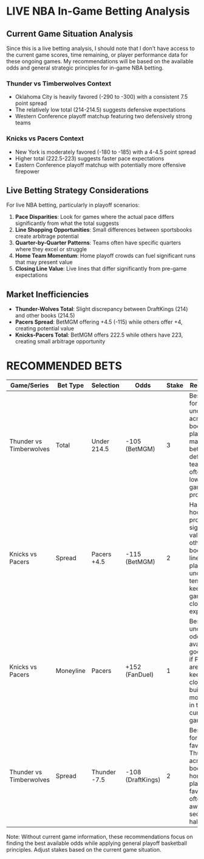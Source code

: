 # LIVE NBA In-Game Betting Analysis

## Current Game Situation Analysis

Since this is a live betting analysis, I should note that I don't have access to the current game scores, time remaining, or player performance data for these ongoing games. My recommendations will be based on the available odds and general strategic principles for in-game NBA betting.

### Thunder vs Timberwolves Context
- Oklahoma City is heavily favored (-290 to -300) with a consistent 7.5 point spread
- The relatively low total (214-214.5) suggests defensive expectations
- Western Conference playoff matchup featuring two defensively strong teams

### Knicks vs Pacers Context
- New York is moderately favored (-180 to -185) with a 4-4.5 point spread
- Higher total (222.5-223) suggests faster pace expectations
- Eastern Conference playoff matchup with potentially more offensive firepower

## Live Betting Strategy Considerations

For live NBA betting, particularly in playoff scenarios:

1. **Pace Disparities**: Look for games where the actual pace differs significantly from what the total suggests
2. **Line Shopping Opportunities**: Small differences between sportsbooks create arbitrage potential
3. **Quarter-by-Quarter Patterns**: Teams often have specific quarters where they excel or struggle
4. **Home Team Momentum**: Home playoff crowds can fuel significant runs that may present value
5. **Closing Line Value**: Live lines that differ significantly from pre-game expectations

## Market Inefficiencies

- **Thunder-Wolves Total**: Slight discrepancy between DraftKings (214) and other books (214.5)
- **Pacers Spread**: BetMGM offering +4.5 (-115) while others offer +4, creating potential value
- **Knicks-Pacers Total**: BetMGM offers 222.5 while others have 223, creating small arbitrage opportunity

# RECOMMENDED BETS

| Game/Series | Bet Type | Selection | Odds | Stake | Reasoning |
|-------------|----------|-----------|------|-------|-----------|
| Thunder vs Timberwolves | Total | Under 214.5 | -105 (BetMGM) | 3 | Best odds for the under across books; playoff matchups between defensive teams often trend lower as games progress |
| Knicks vs Pacers | Spread | Pacers +4.5 | -115 (BetMGM) | 2 | Half-point hook provides significant value over other books' +4 lines; playoff underdogs tend to keep games closer than expected |
| Knicks vs Pacers | Moneyline | Pacers | +152 (FanDuel) | 1 | Best underdog odds available; good value if Pacers are keeping it close or building momentum in the current game state |
| Thunder vs Timberwolves | Spread | Thunder -7.5 | -108 (DraftKings) | 2 | Best odds for the favored Thunder across books; home playoff favorites often pull away in second half |

Note: Without current game information, these recommendations focus on finding the best available odds while applying general playoff basketball principles. Adjust stakes based on the current game situation.